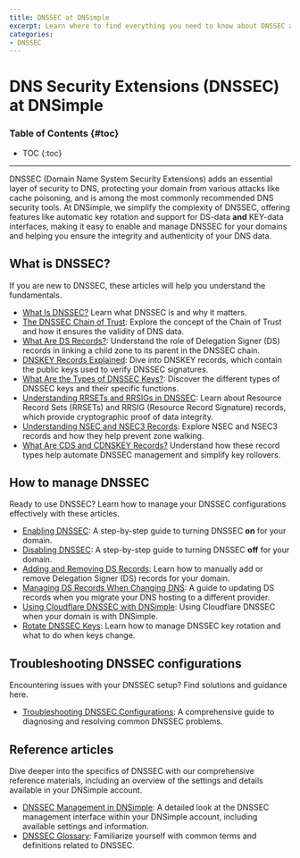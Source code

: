 ```yaml
---
title: DNSSEC at DNSimple
excerpt: Learn where to find everything you need to know about DNSSEC at DNSimple.
categories:
- DNSSEC
---
```


# DNS Security Extensions (DNSSEC) at DNSimple 

### Table of Contents {#toc}

* TOC
{:toc}
---

DNSSEC (Domain Name System Security Extensions) adds an essential layer of security to DNS, protecting your domain from various attacks like cache poisoning, and is among the most commonly recommended DNS security tools. At DNSimple, we simplify the complexity of DNSSEC, offering features like automatic key rotation and support for DS-data **and** KEY-data interfaces, making it easy to enable and manage DNSSEC for your domains and helping you ensure the integrity and authenticity of your DNS data.

## What is DNSSEC?

If you are new to DNSSEC, these articles will help you understand the fundamentals.

- [What Is DNSSEC?](/articles/what-is-dnssec/) Learn what DNSSEC is and why it matters.
- [The DNSSEC Chain of Trust](/articles/dnssec-chain-of-trust/): Explore the concept of the Chain of Trust and how it ensures the validity of DNS data.
- [What Are DS Records?](/articles/what-are-ds-records/): Understand the role of Delegation Signer (DS) records in linking a child zone to its parent in the DNSSEC chain.
- [DNSKEY Records Explained](/articles/dnskey-records-explained/): Dive into DNSKEY records, which contain the public keys used to verify DNSSEC signatures.
- [What Are the Types of DNSSEC Keys?](/articles/types-of-dnssec-keys/): Discover the different types of DNSSEC keys and their specific functions.
- [Understanding RRSETs and RRSIGs in DNSSEC](/articles/understanding-rrsets-rrsigs/): Learn about Resource Record Sets (RRSETs) and RRSIG (Resource Record Signature) records, which provide cryptographic proof of data integrity.
- [Understanding NSEC and NSEC3 Records](/articles/nsec-nsec3-records/): Explore NSEC and NSEC3 records and how they help prevent zone walking.
- [What Are CDS and CDNSKEY Records?](/articles/what-are-cds-and-cdnskey/) Understand how these record types help automate DNSSEC management and simplify key rollovers.

## How to manage DNSSEC

Ready to use DNSSEC? Learn how to manage your DNSSEC configurations effectively with these articles.

- [Enabling DNSSEC](/articles/enabling-dnssec/): A step-by-step guide to turning DNSSEC **on** for your domain.
- [Disabling DNSSEC](/articles/disabling-dnssec/):  A step-by-step guide to turning DNSSEC **off** for your domain.
- [Adding and Removing DS Records](/articles/manage-ds-record/): Learn how to manually add or remove Delegation Signer (DS) records for your domain.
- [Managing DS Records When Changing DNS](/articles/ds-records-changing-dns/): A guide to updating DS records when you migrate your DNS hosting to a different provider.
- [Using Cloudflare DNSSEC with DNSimple](/articles/cloudflare-ds-record/): Using Cloudflare DNSSEC when your domain is with DNSimple.
- [Rotate DNSSEC Keys](/articles/rotate-dnssec-key/): Learn how to manage DNSSEC key rotation and what to do when keys change.

## Troubleshooting DNSSEC configurations

Encountering issues with your DNSSEC setup? Find solutions and guidance here.

- [Troubleshooting DNSSEC Configurations](/articles/troubleshooting-dnssec-configurations/): A comprehensive guide to diagnosing and resolving common DNSSEC problems.

## Reference articles

Dive deeper into the specifics of DNSSEC with our comprehensive reference materials, including an overview of the settings and details available in your DNSimple account.

- [DNSSEC Management in DNSimple](/articles/dnssec-management-in-dnsimple/): A detailed look at the DNSSEC management interface within your DNSimple account, including available settings and information.
- [DNSSEC Glossary](/articles/dnssec-glossary/): Familiarize yourself with common terms and definitions related to DNSSEC.
